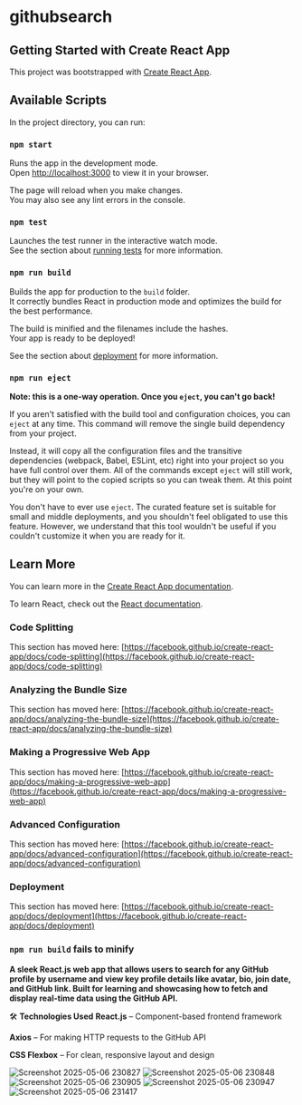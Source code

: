 # githubsearch

## Getting Started with Create React App

This project was bootstrapped with [Create React App](https://github.com/facebook/create-react-app).

## Available Scripts

In the project directory, you can run:

### `npm start`

Runs the app in the development mode.\
Open [http://localhost:3000](http://localhost:3000) to view it in your browser.

The page will reload when you make changes.\
You may also see any lint errors in the console.

### `npm test`

Launches the test runner in the interactive watch mode.\
See the section about [running tests](https://facebook.github.io/create-react-app/docs/running-tests) for more information.

### `npm run build`

Builds the app for production to the `build` folder.\
It correctly bundles React in production mode and optimizes the build for the best performance.

The build is minified and the filenames include the hashes.\
Your app is ready to be deployed!

See the section about [deployment](https://facebook.github.io/create-react-app/docs/deployment) for more information.

### `npm run eject`

**Note: this is a one-way operation. Once you `eject`, you can't go back!**

If you aren't satisfied with the build tool and configuration choices, you can `eject` at any time. This command will remove the single build dependency from your project.

Instead, it will copy all the configuration files and the transitive dependencies (webpack, Babel, ESLint, etc) right into your project so you have full control over them. All of the commands except `eject` will still work, but they will point to the copied scripts so you can tweak them. At this point you're on your own.

You don't have to ever use `eject`. The curated feature set is suitable for small and middle deployments, and you shouldn't feel obligated to use this feature. However, we understand that this tool wouldn't be useful if you couldn't customize it when you are ready for it.

## Learn More

You can learn more in the [Create React App documentation](https://facebook.github.io/create-react-app/docs/getting-started). 

To learn React, check out the [React documentation](https://reactjs.org/).

### Code Splitting

This section has moved here: [https://facebook.github.io/create-react-app/docs/code-splitting](https://facebook.github.io/create-react-app/docs/code-splitting)

### Analyzing the Bundle Size

This section has moved here: [https://facebook.github.io/create-react-app/docs/analyzing-the-bundle-size](https://facebook.github.io/create-react-app/docs/analyzing-the-bundle-size)

### Making a Progressive Web App

This section has moved here: [https://facebook.github.io/create-react-app/docs/making-a-progressive-web-app](https://facebook.github.io/create-react-app/docs/making-a-progressive-web-app)

### Advanced Configuration

This section has moved here: [https://facebook.github.io/create-react-app/docs/advanced-configuration](https://facebook.github.io/create-react-app/docs/advanced-configuration)

### Deployment

This section has moved here: [https://facebook.github.io/create-react-app/docs/deployment](https://facebook.github.io/create-react-app/docs/deployment)

### `npm run build` fails to minify

**A sleek React.js web app that allows users to search for any GitHub profile by username and view key profile details like avatar, bio, join date, and GitHub link. Built for learning and showcasing how to fetch and display real-time data using the GitHub API.**

🛠 **Technologies Used**
**React.js** – Component-based frontend framework

**Axios** – For making HTTP requests to the GitHub API

**CSS Flexbox** – For clean, responsive layout and design

![Screenshot 2025-05-06 230827](https://github.com/user-attachments/assets/d1ec7f1b-c3e0-417b-902c-13ea11bd831d)
![Screenshot 2025-05-06 230848](https://github.com/user-attachments/assets/15a1fd9b-7db4-416a-a04e-f039e3455354)
![Screenshot 2025-05-06 230905](https://github.com/user-attachments/assets/00298027-7efa-4a49-ba05-d8bc3508cf15)
![Screenshot 2025-05-06 230947](https://github.com/user-attachments/assets/ea9d3c97-71b3-4fb8-8f55-c20e637e29ec)
![Screenshot 2025-05-06 231417](https://github.com/user-attachments/assets/18b61c6b-bf54-4f68-8207-c006d2874c4b)






